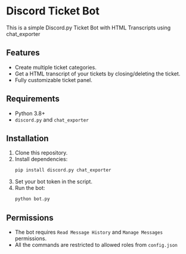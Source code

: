 # Discord Ticket Bot

This is a simple Discord.py Ticket Bot with HTML Transcripts using chat_exporter

## Features
- Create multiple ticket categories.
- Get a HTML transcript of your tickets by closing/deleting the ticket.
- Fully customizable ticket panel.

## Requirements
- Python 3.8+
- `discord.py` and `chat_exporter`

## Installation
1. Clone this repository.
2. Install dependencies:
   ```sh
   pip install discord.py chat_exporter
   ```
3. Set your bot token in the script.
4. Run the bot:
   ```sh
   python bot.py
   ```

## Permissions
- The bot requires `Read Message History` and `Manage Messages` permissions.
- All the commands are restricted to allowed roles from `config.json`
